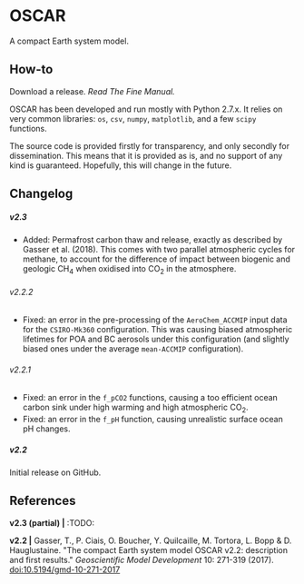 # OSCAR
A compact Earth system model.


## How-to

Download a release. *Read The Fine Manual.*

OSCAR has been developed and run mostly with Python 2.7.x. It relies on very common libraries: `os`, `csv`, `numpy`, `matplotlib`, and a few `scipy` functions.

The source code is provided firstly for transparency, and only secondly for dissemination. This means that it is provided as is, and no support of any kind is guaranteed. Hopefully, this will change in the future.


## Changelog

##### v2.3
* Added: Permafrost carbon thaw and release, exactly as described by Gasser et al. (2018). This comes with two parallel atmospheric cycles for methane, to account for the difference of impact between biogenic and geologic CH<sub>4</sub> when oxidised into CO<sub>2</sub> in the atmosphere.

###### v2.2.2
* Fixed: an error in the pre-processing of the `AeroChem_ACCMIP` input data for the `CSIRO-Mk360` configuration. This was causing biased atmospheric lifetimes for POA and BC aerosols under this configuration (and slightly biased ones under the average `mean-ACCMIP` configuration).

###### v2.2.1
* Fixed: an error in the `f_pCO2` functions, causing a too efficient ocean carbon sink under high warming and high atmospheric CO<sub>2</sub>.
* Fixed: an error in the `f_pH` function, causing unrealistic surface ocean pH changes.

##### v2.2
Initial release on GitHub.


## References

**v2.3 (partial) |** :TODO:

**v2.2 |** Gasser, T., P. Ciais, O. Boucher, Y. Quilcaille, M. Tortora, L. Bopp & D. Hauglustaine. "The compact Earth system model OSCAR v2.2: description and first results." *Geoscientific Model Development* 10: 271-319 (2017). [doi:10.5194/gmd-10-271-2017](https://doi.org/doi:10.5194/gmd-10-271-2017)
